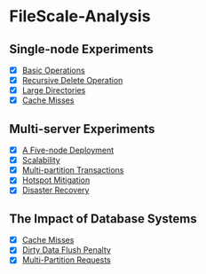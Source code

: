 # FileScale-Analysis

## Single-node Experiments

- [x] [Basic Operations](basic_operations)
- [x] [Recursive Delete Operation](recursive_delete)
- [x] [Large Directories](large_directories)
- [x] [Cache Misses](cache_misses)

## Multi-server Experiments

- [x] [A Five-node Deployment](five_nodes_deployment)
- [x] [Scalability](scalability)
- [x] [Multi-partition Transactions](multi_partition_txns)
- [x] [Hotspot Mitigation](hotspot_mitigation)
- [x] [Disaster Recovery](disaster_recovery)

## The Impact of Database Systems

- [x] [Cache Misses](dbs_cache_misses)
- [x] [Dirty Data Flush Penalty](dirty_data_flush_penalty)
- [x] [Multi-Partition Requests](multi_partition_requests)